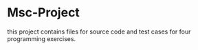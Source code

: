 # Msc-Project
this project contains files for source code and test cases for four programming exercises.
